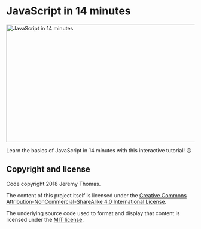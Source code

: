 # JavaScript in 14 minutes

<a href="https://jgthms.com/javascript-in-14-minutes/"><img src="https://raw.githubusercontent.com/jgthms/javascript-in-14-minutes/master/images/javascript-in-14-minutes.png" alt="JavaScript in 14 minutes" style="max-width:100%;" width="600" height="315"></a>

Learn the basics of JavaScript in 14 minutes with this interactive tutorial! 😃

## Copyright and license

Code copyright 2018 Jeremy Thomas.

The content of this project itself is licensed under the [Creative Commons Attribution-NonCommercial-ShareAlike 4.0 International License](https://creativecommons.org/licenses/by-nc-sa/4.0/).

The underlying source code used to format and display that content is licensed under the [MIT license](https://opensource.org/licenses/mit-license.php).
